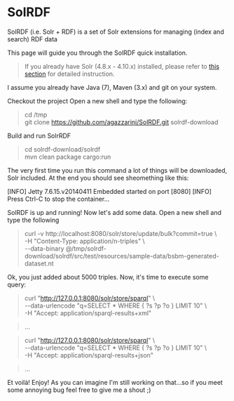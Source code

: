 SolRDF
======

SolRDF (i.e. Solr + RDF) is a set of Solr extensions for managing (index and search) RDF data

This page will guide you through the SolRDF quick installation. 

> If you already have Solr (4.8.x - 4.10.x) installed, please refer to [this section](https://github.com/agazzarini/SolRDF/wiki/User%20Guide#if-you-already-have-solr-installed) for detailed instruction.    

I assume you already have Java (7), Maven (3.x) and git on your system.

Checkout the project Open a new shell and type the following:

> cd /tmp  
> git clone https://github.com/agazzarini/SolRDF.git solrdf-download

Build and run SolrRDF

> cd solrdf-download/solrdf  
> mvn clean package cargo:run  

The very first time you run this command a lot of things will be downloaded, Solr included. At the end you should see sheomething like this:

[INFO] Jetty 7.6.15.v20140411 Embedded started on port [8080]
[INFO] Press Ctrl-C to stop the container...

SolRDF is up and running! Now let's add some data. Open a new shell and type the following

> curl -v http://localhost:8080/solr/store/update/bulk?commit=true \  
  -H "Content-Type: application/n-triples" \  
  --data-binary @/tmp/solrdf-download/solrdf/src/test/resources/sample-data/bsbm-generated-dataset.nt  

Ok, you just added about 5000 triples. Now, it's time to execute some query:

> curl "http://127.0.0.1:8080/solr/store/sparql" \  
  --data-urlencode "q=SELECT * WHERE { ?s ?p ?o } LIMIT 10" \  
  -H "Accept: application/sparql-results+xml"  

> ...      

>  curl "http://127.0.0.1:8080/solr/store/sparql" \   
  --data-urlencode "q=SELECT * WHERE { ?s ?p ?o } LIMIT 10" \  
  -H "Accept: application/sparql-results+json"  
  
>  ...

Et voilà! Enjoy! As you can imagine I'm still working on that...so if you meet some annoying bug feel free to give me a shout ;)
